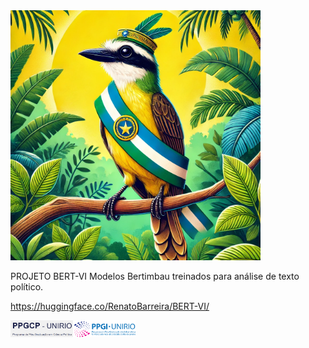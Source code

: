 <img src="bertvi.webp" alt="Texto alternativo" title="Bert-Vi" width="400">

PROJETO BERT-VI
Modelos Bertimbau treinados para análise de texto político.


https://huggingface.co/RenatoBarreira/BERT-VI/

<div style="display: flex; align-items: center;">
  <img src="ppgcp.png" alt="Texto alternativo" title="PPGCP - UNIRIO" width="100">
  <img src="ppgi.png" alt="Texto alternativo" title="PPGI - UNIRIO" width="100">
</div>
